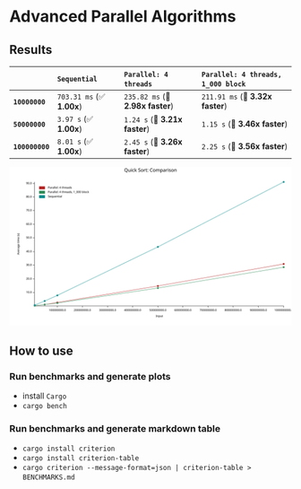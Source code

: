 # Advanced Parallel Algorithms

## Results

|                 | `Sequential`              | `Parallel: 4 threads`            | `Parallel: 4 threads, 1_000 block` |
| :-------------- | :------------------------ | :------------------------------- | :--------------------------------- |
| **`10000000`**  | `703.31 ms` (✅ **1.00x**) | `235.82 ms` (🚀 **2.98x faster**) | `211.91 ms` (🚀 **3.32x faster**)   |
| **`50000000`**  | `3.97 s` (✅ **1.00x**)    | `1.24 s` (🚀 **3.21x faster**)    | `1.15 s` (🚀 **3.46x faster**)      |
| **`100000000`** | `8.01 s` (✅ **1.00x**)    | `2.45 s` (🚀 **3.26x faster**)    | `2.25 s` (🚀 **3.56x faster**)      |

![lines](target/criterion/Quick%20Sort/report/lines.svg)

## How to use

### Run benchmarks and generate plots

- install `Cargo`
- `cargo bench`

### Run benchmarks and generate markdown table

- `cargo install criterion`
- `cargo install criterion-table`
- `cargo criterion --message-format=json | criterion-table > BENCHMARKS.md`
